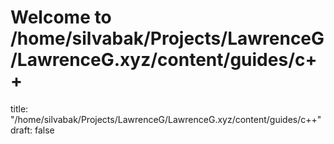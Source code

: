# Welcome to /home/silvabak/Projects/LawrenceG/LawrenceG.xyz/content/guides/c++
title: "/home/silvabak/Projects/LawrenceG/LawrenceG.xyz/content/guides/c++"
draft: false
